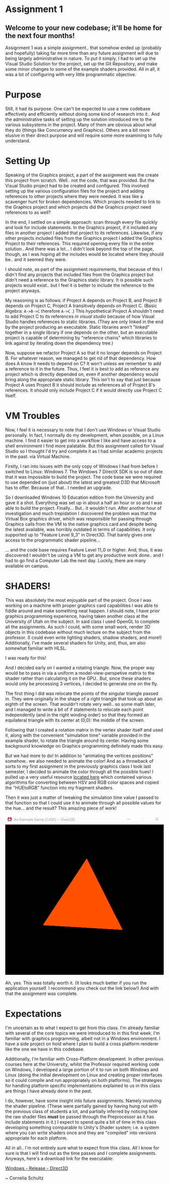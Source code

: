 # Assignment 1
## Welcome to your new codebase; it'll be home for the next four months!

Assignment 1 was a simple assignment.. that somehow ended up (probably and hopefully) taking far more time than any future assignment will due to being largely administrative in nature.  To put it simply, I had to set up the Visual Studio Solution for the project, set up the Git Repository, and make some minor changes to some of the example shaders provided.  All in all, it was a lot of configuring with very little programmatic objective.

# Purpose

Still, it had its purpose.  One can't be expected to use a new codebase effectively and efficiently without doing some kind of research into it..  And the administrative tasks of setting up the solution introduced me to the various subsystems in the project.  Many of them are obvious about what they do (things like Concurrency and Graphics).  Others are a bit more elusive in their direct purpose and will require some more examining to fully understand.

# Setting Up

Speaking of the Graphics project, a part of the assignment was the create this project from scratch.  Well.. not the code, that was provided.  But the Visual Studio project had to be created and configured.  This involved setting up the various configuration files for the project and adding references to other projects where they were needed.  It was like a scavenger hunt for broken dependencies.  Which projects needed to link to the Graphics project and which projects did the Graphics project need references to as well?

In the end, I settled on a simple approach:  scan through every file quickly and look for include statements.  In the Graphics project, if it included any files in another project I added that project to its references.  Likewise, if any other projects included files from the Graphics project I added the Graphics Project to their references.  This required opening every file in the entire solution..  And there was a lot...  I didn't look beyond the top of the page, though, as I was hoping all the includes would be located where they should be.. and it seemed they were.

I should note, as part of the assignment requirements, that because of this I didn't find any projects that included files from the Graphics project but didn't need a reference to the Graphics static library.  It is possible such projects would exist.. but I feel it is better to include the reference to the project anyways.

My reasoning is as follows:  if Project A depends on Project B, and Project B depends on Project C, Project A transitively depends on Project C.  (Basic Algebra: `A->B->C` therefore `A->C` .)  This hypothetical Project A shouldn't need to add Project C to its references _in visual studio_ because of how Visual Studio handles references to static libraries.  (They are only linked in the end by the project producing an executable.  Static libraries aren't "linked" together in a single library if one depends on the other, but an executable project is capable of determining by "reference chains" which libraries to link against by iterating down the dependency tree.)

Now, suppose we refactor Project A so that it no longer depends on Project B.  For whatever reason, we managed to get rid of that dependency.  How does A know it needs to depend on C?  It won't unless we remember to add a reference to it in the future.  Thus, I feel it is best to add as reference any project which is directly depended on, even if another dependency would bring along the appropriate static library.  This isn't to say that just because Project A uses Project B it should include as references all of Project B's references.  It should only include Project C if it would directly use Project C itself.

# VM Troubles

Now, I feel it is necessary to note that I don't use Windows or Visual Studio personally.  In fact, I normally do my development, when possible, on a Linux machine.  I find it easier to get into a workflow I like and have access to a shell environment I find more palatable.  But this assignment called for Visual Studio so I thought I'd try and complete it as I had similar academic projects in the past: via Virtual Machine.

Firstly, I ran into issues with the only copy of Windows I had from before I switched to Linux:  Windows 7.  The Windows 7 DirectX SDK is so out of date that it was impossible to build the project.  The code base we were required to use depended on (just about) the latest and greatest D3D that Microsoft has to offer.  Because of that.. I needed an upgrade.

So I downloaded Windows 10 Education edition from the University and gave it a shot.  Everything was set up in about a half an hour or so and I was able to build the project.  Finally...  But..  it wouldn't run.  After another hour of investigation and much trepidation I discovered the problem was that the Virtual Box graphics driver, which was responsible for passing through Graphics calls from the VM to the native graphics card and despite being the latest available, was horribly outdated in terms of capabilities.  It only supported up to "Feature Level 9_3" in Direct3D.  That barely gives one access to the programmatic shader pipeline...

... and the code base requires Feature Level 11_0 or higher.  And, thus, it was discovered I wouldn't be using a VM to get any productive work done..  and I had to go find a Computer Lab the next day.  Luckily, there are many available on campus.

# SHADERS!

This was absolutely the most enjoyable part of the project.  Once I was working on a machine with proper graphics card capabilities I was able to fiddle around and make something neat happen.  I should note, I have prior graphics programming experience, having taken another class at the University of Utah on the subject.  In said class I used OpenGL to complete all the assignments.  As such I could, with some small work, render 3D objects in this codebase without much lecture on the subject from the professor.  (I could even write lighting shaders, shadow shaders, and more!)  Additionally, I've made several shaders for Unity, and, thus, am also somewhat familiar with HLSL.

I was ready for this!

And I decided early on I wanted a rotating triangle.  Now, the proper way would be to pass in via a uniform a model-view-perspetive matrix to the shader rather than calculating it on the GPU..  But, since these shaders would only be processing 3 vertices, I decided to generate one on the fly.

The first thing I did was relocate the points of the singular triangle passed in.  They were originally in the shape of a right triangle that took up about an eighth of the screen.  That wouldn't rotate very well..  so some math later, and I managed to write a bit of if statements to relocate each point independently (and in the right winding order) so that they formed an equilateral triangle with its center at (0,0): the middle of the screen.

Following that I created a rotation matrix in the vertex shader itself and used it, along with the convenient "simulation time" variable provided in the example shader, to rotate the triangle around its center.  Having some background knowledge on Graphics programming definitely made this easy.

But we had more to do!  In addition to "animating the vertices positions" somehow.. we also needed to animate the color!  And as a throwback of sorts to my first assignment in the previously graphics class I took last semester, I decided to animate the color through all the possible hues!  I pulled up a very useful resource [located here](http://www.chilliant.com/rgb2hsv.html) which contained various algorithms for converting between HSV and RGB color spaces and copied the "HUEtoRGB" function into my fragment shaders.

Then it was just a matter of tweaking the simulation time value I passed to that function so that I could use it to animate through all possible values for the hue...  and the result?  This amazing piece of work!

![Assignment 1 Gif](/images/assignment1.gif)

Ah, yes.  This was totally worth it.  (It looks much better if you run the application yourself.  I recommend you check out the link below!)  And with that the assignment was complete.

# Expectations

I'm uncertain as to what I expect to get from this class.  I'm already familiar with several of the core topics we were introduced to in this first week.  I'm familiar with graphics programming, albeit not in a Windows environment.  I have a side project on hold where I plan to build a cross platform renderer like the one we have in this codebase.

Additionally, I'm familiar with Cross-Platform development.  In other previous courses here at the University, whilst the Professor required working code on Windows, I developed a large portion of it to run on both Windows and Linux (doing the initial development on Linux and creating proper interfaces so it could compile and run appropriately on both platforms).  The strategies for handling platform specific implementations explained to us in this class are things I have already done in the past.

I do, however, have some insight into future assignments.  Namely involving the shader pipeline.  (These were partially gained by having hung out with the previous class of students a lot, and partially inferred by noticing how the raw shader files **must** be passed through the Preprocessor as it has include statements in it.)  I expect to spend quite a bit of time in this class developing something comparable to Unity's Shader system; i.e. a system where you can write shaders once and they are "compiled" into versions appropriate for each platform.

All in all.. I'm not entirely sure what to expect from this class.  All I know for sure is that I will find out as the time passes and I complete assignments.  Anyways, here's a download link for the executable:

[Windows - Release - Direct3D](https://github.com/CorneliaXaos/EAE6320-WriteUps/releases/download/a1/Assignment1.zip)

~ Cornelia Schultz
